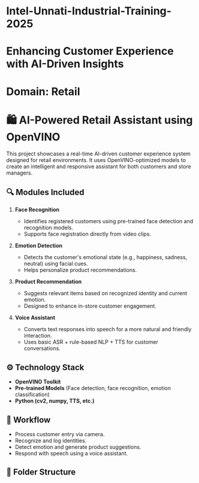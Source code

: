 # Intel-Unnati-Industrial-Training-2025

# Enhancing Customer Experience with AI-Driven Insights

# Domain: Retail

# 🛍️ AI-Powered Retail Assistant using OpenVINO

This project showcases a real-time AI-driven customer experience system designed for retail environments. It uses OpenVINO-optimized models to create an intelligent and responsive assistant for both customers and store managers.

## 🔍 Modules Included

1. **Face Recognition**
   - Identifies registered customers using pre-trained face detection and recognition models.
   - Supports face registration directly from video clips.

2. **Emotion Detection**
   - Detects the customer's emotional state (e.g., happiness, sadness, neutral) using facial cues.
   - Helps personalize product recommendations.

3. **Product Recommendation**
   - Suggests relevant items based on recognized identity and current emotion.
   - Designed to enhance in-store customer engagement.

4. **Voice Assistant**
   - Converts text responses into speech for a more natural and friendly interaction.
   - Uses basic ASR + rule-based NLP + TTS for customer conversations.

## ⚙️ Technology Stack

- **OpenVINO Toolkit**
- **Pre-trained Models** (Face detection, face recognition, emotion classification)
- **Python (cv2, numpy, TTS, etc.)**

## 🧠 Workflow

- Process customer entry via camera.
- Recognize and log identities.
- Detect emotion and generate product suggestions.
- Respond with speech using a voice assistant.

## 📁 Folder Structure

